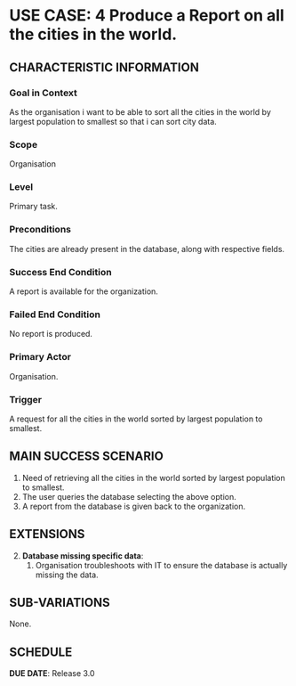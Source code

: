# USE CASE: 4 Produce a Report on all the cities in the world.

## CHARACTERISTIC INFORMATION

### Goal in Context

As the organisation i want to be able to sort all the cities in the world by largest population to smallest so that i can sort city data.

### Scope

Organisation

### Level

Primary task.

### Preconditions

The cities are already present in the database, along with respective fields.

### Success End Condition

A report is available for the organization.

### Failed End Condition

No report is produced.

### Primary Actor

Organisation.

### Trigger

A request for all the cities in the world sorted by largest population to smallest.

## MAIN SUCCESS SCENARIO

1. Need of retrieving all the cities in the world sorted by largest population to smallest.
2. The user queries the database selecting the above option.
3. A report from the database is given back to the organization.

## EXTENSIONS

2. **Database missing specific data**:
    1. Organisation troubleshoots with IT to ensure the database is actually missing the data. 
    
## SUB-VARIATIONS

None.

## SCHEDULE

**DUE DATE**: Release 3.0